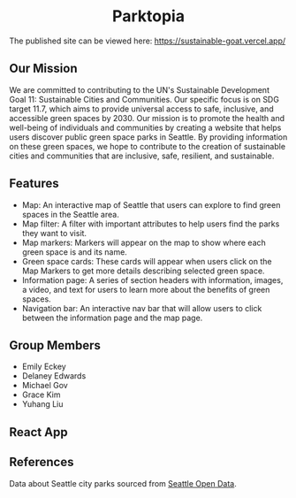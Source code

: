 <h1 align="center"> Parktopia </h1>



The published site can be viewed here: https://sustainable-goat.vercel.app/

## Our Mission

We are committed to contributing to the UN's Sustainable Development Goal 11: Sustainable Cities and Communities. Our specific focus is on SDG target 11.7, which aims to provide universal access to safe, inclusive, and accessible green spaces by 2030. Our mission is to promote the health and well-being of individuals and communities by creating a website that helps users discover public green space parks in Seattle. By providing information on these green spaces, we hope to contribute to the creation of sustainable cities and communities that are inclusive, safe, resilient, and sustainable.

## Features 

- Map: An interactive map of Seattle that users can explore to find green spaces in the Seattle area.
- Map filter: A filter with important attributes to help users find the parks they want to visit.
- Map markers: Markers will appear on the map to show where each green space is and its name.
- Green space cards: These cards will appear when users click on the Map Markers to get more details describing selected green space.
- Information page: A series of section headers with information, images, a video, and text for users to learn more about the benefits of green spaces.
- Navigation bar: An interactive nav bar that will allow users to click between the information page and the map page.

## Group Members 

- Emily Eckey
- Delaney Edwards
- Michael Gov
- Grace Kim
- Yuhang Liu

## React App

## References

Data about Seattle city parks sourced from [Seattle Open Data](https://data.seattle.gov/Parks-and-Recreation/Seattle-Parks-and-Recreation-Parks-Features/2cer-njie).
